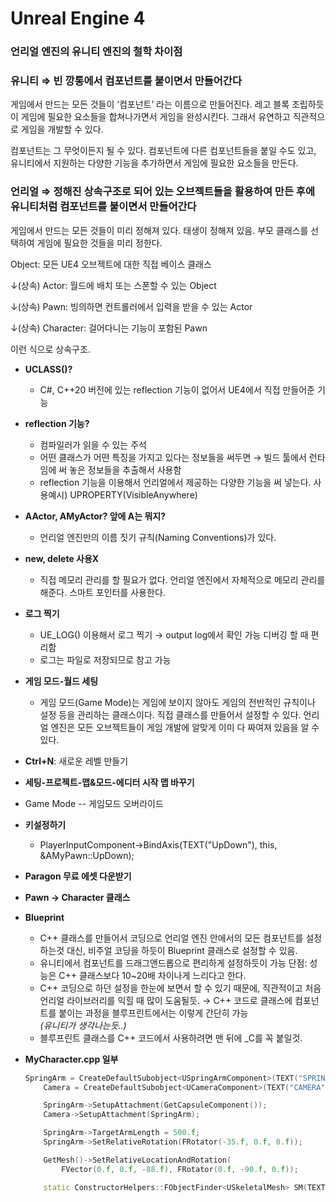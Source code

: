 # Unreal Engine 4

### 언리얼 엔진의 유니티 엔진의 철학 차이점

### **유니티 ⇒ 빈 깡통에서 컴포넌트를 붙이면서 만들어간다**

 게임에서 만드는 모든 것들이 ‘컴포넌트’ 라는 이름으로 만들어진다. 레고 블록 조립하듯이 게임에 필요한 요소들을 합쳐나가면서 게임을 완성시킨다. 그래서 유연하고 직관적으로 게임을 개발할 수 있다.

 컴포넌트는 그 무엇이든지 될 수 있다. 컴포넌트에 다른 컴포넌트들을 붙일 수도 있고, 유니티에서 지원하는 다양한 기능을 추가하면서 게임에 필요한 요소들을 만든다.

### 언리얼 ⇒ 정해진 상속구조로 되어 있는 오브젝트들을 활용하여 만든 후에 유니티처럼 컴포넌트를 붙이면서 만들어간다

 게임에서 만드는 모든 것들이 미리 정해져 있다. 태생이 정해져 있음. 부모 클래스를 선택하여 게임에 필요한 것들을 미리 정한다. 

Object: 모든 UE4 오브젝트에 대한 직접 베이스 클래스

↓(상속)
Actor: 월드에 배치 또는 스폰할 수 있는 Object

↓(상속)
Pawn: 빙의하면 컨트롤러에서 입력을 받을 수 있는 Actor

↓(상속)
Character: 걸어다니는 기능이 포함된 Pawn

이런 식으로 상속구조.

- **UCLASS()?**  
  - C#, C++20 버전에 있는 reflection 기능이 없어서 UE4에서 직접 만들어준 기능

- **reflection 기능?**
  - 컴파일러가 읽을 수 있는 주석
  - 어떤 클래스가 어떤 특징을 가지고 있다는 정보들을 써두면 → 빌드 툴에서 런타임에 써 놓은 정보들을 추출해서 사용함
  - reflection 기능을 이용해서 언리얼에서 제공하는 다양한 기능을 써 넣는다.
    사용예시) UPROPERTY(VisibleAnywhere)

- **AActor, AMyActor? 앞에 A는 뭐지?**
  - 언리얼 엔진만의 이름 짓기 규칙(Naming Conventions)가 있다.

- **new, delete 사용X**
  - 직접 메모리 관리를 할 필요가 없다. 언리얼 엔진에서 자체적으로 메모리 관리를 해준다. 스마트 포인터를 사용한다.

- **로그 찍기**
  - UE_LOG() 이용해서 로그 찍기 → output log에서 확인 가능 디버깅 할 때 편리함
  - 로그는 파일로 저장되므로 참고 가능

- **게임 모드-월드 세팅**
  - 게임 모드(Game Mode)는 게임에 보이지 않아도 게임의 전반적인 규칙이나 설정 등을 관리하는 클래스이다. 직접 클래스를 만들어서 설정할 수 있다. 언리얼 엔진은 모든 오브젝트들이 게임 개발에 알맞게 이미 다 짜여져 있음을 알 수 있다.

- **Ctrl+N**: 새로운 레벨 만들기

- **세팅-프로젝트-맵&모드-에디터 시작 맵 바꾸기**

- Game Mode -- 게임모드 오버라이드 

- **키설정하기**
  - PlayerInputComponent->BindAxis(TEXT("UpDown"), this, &AMyPawn::UpDown);

- **Paragon 무료 에셋 다운받기**

- **Pawn → Character 클래스**

- **Blueprint**
    - C++ 클래스를 만들어서 코딩으로 언리얼 엔진 안에서의 모든 컴포넌트를 설정하는것 대신, 비주얼 코딩을 하듯이 Blueprint 클래스로 설정할 수 있음.
    - 유니티에서 컴포넌트를 드래그앤드롭으로 편리하게 설정하듯이 가능
     단점: 성능은 C++ 클래스보다 10~20배 차이나게 느리다고 한다.
    - C++ 코딩으로 하던 설정을 한눈에 보면서 할 수 있기 때문에, 직관적이고 처음 언리얼 라이브러리를 익힐 때 많이 도움될듯.
    → C++ 코드로 클래스에 컴포넌트를 붙이는 과정을 블루프린트에서는 이렇게 간단히 가능  
    *(유니티가 생각나는듯..)*
    - 블루프린트 클래스를 C++ 코드에서 사용하려면 맨 뒤에 _C를 꼭 붙일것.
- **MyCharacter.cpp 일부**
    ```cpp
    SpringArm = CreateDefaultSubobject<USpringArmComponent>(TEXT("SPRINGARM"));
    	Camera = CreateDefaultSubobject<UCameraComponent>(TEXT("CAMERA"));
    
    	SpringArm->SetupAttachment(GetCapsuleComponent());
    	Camera->SetupAttachment(SpringArm);
    
    	SpringArm->TargetArmLength = 500.f;
    	SpringArm->SetRelativeRotation(FRotator(-35.f, 0.f, 0.f));
    
    	GetMesh()->SetRelativeLocationAndRotation(
    		FVector(0.f, 0.f, -88.f), FRotator(0.f, -90.f, 0.f));
    
    	static ConstructorHelpers::FObjectFinder<USkeletalMesh> SM(TEXT("SkeletalMesh'/Game/ParagonWraith/Characters/Heroes/Wraith/Meshes/Wraith.Wraith'"));
    ```
